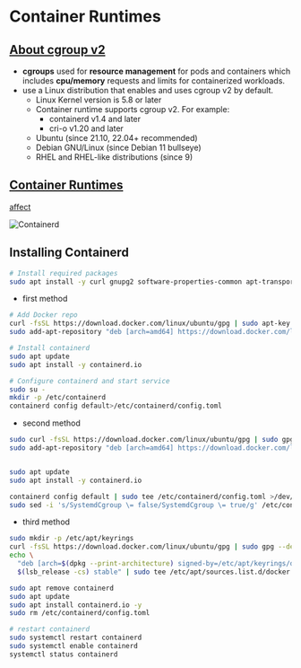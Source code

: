 # Container Runtimes

## [About cgroup v2](https://kubernetes.io/docs/concepts/architecture/cgroups/)

+ **cgroups** used for **resource management** for pods and containers which includes **cpu/memory** requests and limits for containerized workloads.
+ use a Linux distribution that enables and uses cgroup v2 by default.
  + Linux Kernel version is 5.8 or later
  + Container runtime supports cgroup v2. For example:
    + containerd v1.4 and later
    + cri-o v1.20 and later
  + Ubuntu (since 21.10, 22.04+ recommended)
  + Debian GNU/Linux (since Debian 11 bullseye)
  + RHEL and RHEL-like distributions (since 9)

## [Container Runtimes](https://kubernetes.io/docs/setup/production-environment/container-runtimes/)

[affect](https://kubernetes.io/docs/tasks/administer-cluster/migrating-from-dockershim/check-if-dockershim-removal-affects-you/)

![Containerd](https://github.com/hojat-gazestani/DevOps/blob/main/Kubernetes/Pic/01-environment/01-containerd.png)

## Installing Containerd

```bash
# Install required packages
sudo apt install -y curl gnupg2 software-properties-common apt-transport-https ca-certificates lsb-release
```
* first method
```bash
# Add Docker repo
curl -fsSL https://download.docker.com/linux/ubuntu/gpg | sudo apt-key add -
sudo add-apt-repository "deb [arch=amd64] https://download.docker.com/linux/ubuntu $(lsb_release -cs) stable"

# Install containerd
sudo apt update
sudo apt install -y containerd.io

# Configure containerd and start service
sudo su -
mkdir -p /etc/containerd
containerd config default>/etc/containerd/config.toml
```

* second method

```bash
sudo curl -fsSL https://download.docker.com/linux/ubuntu/gpg | sudo gpg --dearmour -o /etc/apt/trusted.gpg.d/docker.gpg
sudo add-apt-repository "deb [arch=amd64] https://download.docker.com/linux/ubuntu $(lsb_release -cs) stable"


sudo apt update
sudo apt install -y containerd.io

containerd config default | sudo tee /etc/containerd/config.toml >/dev/null 2>&1
sudo sed -i 's/SystemdCgroup \= false/SystemdCgroup \= true/g' /etc/containerd/config.toml
```

* third method

```bash
sudo mkdir -p /etc/apt/keyrings
curl -fsSL https://download.docker.com/linux/ubuntu/gpg | sudo gpg --dearmor -o /etc/apt/keyrings/docker.gpg
echo \
  "deb [arch=$(dpkg --print-architecture) signed-by=/etc/apt/keyrings/docker.gpg] https://download.docker.com/linux/ubuntu \
  $(lsb_release -cs) stable" | sudo tee /etc/apt/sources.list.d/docker.list > /dev/null

sudo apt remove containerd 
sudo apt update
sudo apt install containerd.io -y
sudo rm /etc/containerd/config.toml
```

```bash
# restart containerd
sudo systemctl restart containerd
sudo systemctl enable containerd
systemctl status containerd
```